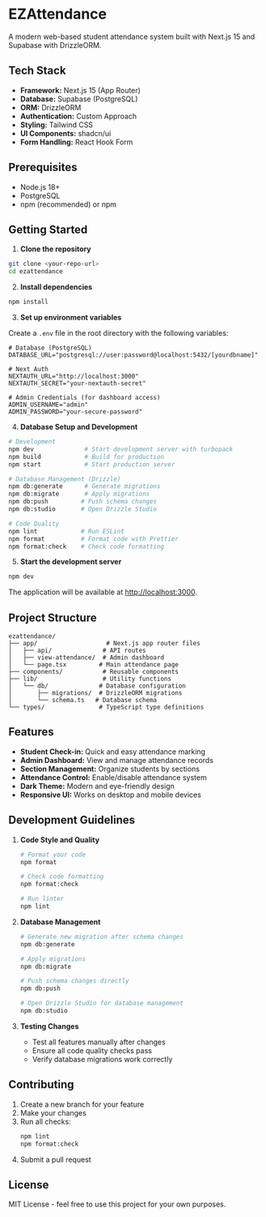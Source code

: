 # EZAttendance

A modern web-based student attendance system built with Next.js 15 and Supabase with DrizzleORM.

## Tech Stack

- **Framework:** Next.js 15 (App Router)
- **Database:** Supabase (PostgreSQL)
- **ORM:** DrizzleORM
- **Authentication:** Custom Approach
- **Styling:** Tailwind CSS
- **UI Components:** shadcn/ui
- **Form Handling:** React Hook Form

## Prerequisites

- Node.js 18+ 
- PostgreSQL
- npm (recommended) or npm

## Getting Started

1. **Clone the repository**

```bash
git clone <your-repo-url>
cd ezattendance
```

2. **Install dependencies**

```bash
npm install
```

3. **Set up environment variables**

Create a `.env` file in the root directory with the following variables:

```env
# Database (PostgreSQL)
DATABASE_URL="postgresql://user:password@localhost:5432/[yourdbname]"

# Next Auth
NEXTAUTH_URL="http://localhost:3000"
NEXTAUTH_SECRET="your-nextauth-secret"

# Admin Credentials (for dashboard access)
ADMIN_USERNAME="admin"
ADMIN_PASSWORD="your-secure-password"
```

4. **Database Setup and Development**

```bash
# Development
npm dev              # Start development server with turbopack
npm build            # Build for production
npm start            # Start production server

# Database Management (Drizzle)
npm db:generate      # Generate migrations
npm db:migrate       # Apply migrations
npm db:push         # Push schema changes
npm db:studio       # Open Drizzle Studio

# Code Quality
npm lint            # Run ESLint
npm format          # Format code with Prettier
npm format:check    # Check code formatting
```

5. **Start the development server**

```bash
npm dev
```

The application will be available at [http://localhost:3000](http://localhost:3000).

## Project Structure

```
ezattendance/
├── app/                   # Next.js app router files
│   ├── api/              # API routes
│   ├── view-attendance/  # Admin dashboard
│   └── page.tsx         # Main attendance page
├── components/           # Reusable components
├── lib/                  # Utility functions
│   └── db/              # Database configuration
│       ├── migrations/  # DrizzleORM migrations
│       └── schema.ts   # Database schema
└── types/               # TypeScript type definitions
```

## Features

- **Student Check-in:** Quick and easy attendance marking
- **Admin Dashboard:** View and manage attendance records
- **Section Management:** Organize students by sections
- **Attendance Control:** Enable/disable attendance system
- **Dark Theme:** Modern and eye-friendly design
- **Responsive UI:** Works on desktop and mobile devices

## Development Guidelines

1. **Code Style and Quality**
   ```bash
   # Format your code
   npm format

   # Check code formatting
   npm format:check

   # Run linter
   npm lint
   ```

2. **Database Management**
   ```bash
   # Generate new migration after schema changes
   npm db:generate

   # Apply migrations
   npm db:migrate

   # Push schema changes directly
   npm db:push

   # Open Drizzle Studio for database management
   npm db:studio
   ```

3. **Testing Changes**
   - Test all features manually after changes
   - Ensure all code quality checks pass
   - Verify database migrations work correctly

## Contributing

1. Create a new branch for your feature
2. Make your changes
3. Run all checks:
   ```bash
   npm lint
   npm format:check
   ```
4. Submit a pull request

## License

MIT License - feel free to use this project for your own purposes.
